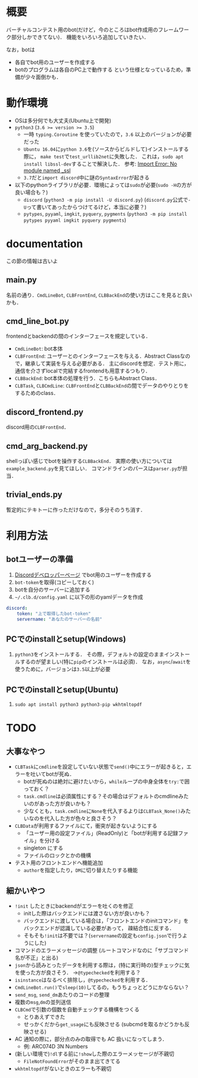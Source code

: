 # 概要
バーチャルコンテスト用のbot(だけど，今のところはbot作成用のフレームワーク部分しかできてない)．
機能をいろいろ追加していきたい．

なお，botは
- 各自でbot用のユーザーを作成する
- botのプログラムは各自のPC上で動作する
という仕様となっているため，準備が少々面倒かも．

# 動作環境
- OSは多分何でも大丈夫(Ubuntu上で開発)
- `python3` (`3.6 >= version >= 3.5`)
    * 一時 `typing.Coroutine` を使っていたので，`3.6` 以上のバージョンが必要だった
    * `Ubuntu 16.04`に`python 3.6`を(ソースからビルドして)インストールする際に，
      `make test`で`test_urllib2net`に失敗した．
      これは，`sudo apt install libssl-dev`することで解決した．
      参考: [Import Error: No module named _ssl](https://stackoverflow.com/questions/5128845/importerror-no-module-named-ssl)
    * `3.7`だと`import discord`中に謎の`SyntaxError`が起きる
- 以下のpythonライブラリが必要．環境によっては`sudo`が必要(`sudo -H`の方が良い場合も？)
    * `discord` (`python3 -m pip install -U discord.py`)
    (`discord.py`公式で`-U`って書いてあったからつけてるけど，本当に必要？)
    * `pytypes`, `pyyaml`, `imgkit`, `pyquery`, `pygments`
    (`python3 -m pip install pytypes pyyaml imgkit pyquery pygments`)

# documentation
この節の情報は古いよ

## main.py
名前の通り．`CmdLineBot`, `CLBFrontEnd`, `CLBBackEnd`の使い方はここを見ると良いかも．

## cmd_line_bot.py
frontendとbackendの間のインターフェースを規定している．
- `CmdLineBot`: bot本体
-  `CLBFrontEnd`: ユーザーとのインターフェースを与える．Abstract Classなので，継承して実装を与える必要がある．
   主にdiscordを想定．テスト用に，通信を介さずlocalで完結するfrontendも用意するつもり．
-  `CLBBackEnd`: bot本体の処理を行う．こちらもAbstract Class．
-  `CLBTask`, `CLBCmdLine`: `CLBFrontEnd`と`CLBBackEnd`の間でデータのやりとりをするためのclass．

## discord_frontend.py
discord用の`CLBFrontEnd`．

## cmd_arg_backend.py
shellっぽい感じでbotを操作する`CLBBackEnd`．
実際の使い方については`example_backend.py`を見てほしい．
コマンドラインのパースは`parser.py`が担当．

## trivial_ends.py
暫定的にテキトーに作っただけなので，多分そのうち消す．

# 利用方法
## botユーザーの準備
1. [Discordデベロッパーページ](https://discordapp.com/developers/applications/me)
   でbot用のユーザーを作成する
2. `bot-token`を取得(コピーしておく)
3. botを自分のサーバーに追加する
4. `~/.clb.d/config.yaml` に以下の形のyamlデータを作成
```yaml
discord:
    token: "上で取得したbot-token"
    servername: "あなたのサーバーの名前"
```

## PCでのinstallとsetup(Windows)
1. `python3`をインストールする．
   その際，デフォルトの設定のままインストールするのが望ましい(特に`pip`のインストールは必須)．
   なお，`async`/`await`を使うために，バージョンは`3.5`以上が必要

## PCでのinstallとsetup(Ubuntu)
1. `sudo apt install python3 python3-pip wkhtmltopdf`

# TODO
## 大事なやつ
- `CLBTask`に`cmdline`を設定していない状態で`send()`中にエラーが起きると，エラーを吐いてbotが死ぬ．
    * botが死ぬのは絶対に避けたいから，`while`ループの中身全体を`try:`で囲っておく？
    * `task.cmdline`は必須属性にする？その場合はデフォルトのcmdlineみたいのがあった方が良いかも？
    * 少なくとも，`task.cmdline`に`None`を代入するよりは`CLBTask_None()`みたいなのを代入した方が色々と良さそう？
- `CLBData`が利用するファイルにて，衝突が起きないようにする
    * 「ユーザー用の設定ファイル」(ReadOnly)と「botが利用する記録ファイル」を分ける
    * singleton にする
    * ファイルのロックとかの機構
- テスト用のフロントエンドへ機能追加
    * `author`を指定したり，`DM`に切り替えたりする機能

## 細かいやつ
- `!init` したときにbackendがエラーを吐くのを修正
    * initした際はバックエンドには渡さない方が良いかも？
    * バックエンドに渡している場合は，「フロントエンドのinitコマンド」をバックエンドが認識している必要があって，
      疎結合性に反する．
    * そもそも`!init`は不要では？(`servername`の設定も`config.json`で行うようにした)
- コマンドのエラーメッセージの調整
  (ルートコマンドなのに「サブコマンド名が不正」と出る)
- `json`から読みとったデータを利用する際は，(特に実行時の)型チェックに気を使った方が良さそう．
  →`@typechecked`を利用する？
- `isinstance`はなるべく排除し，`@typechecked`を利用する．
- `CmdLineBot.run()`で`sleep(10)`してるの，もうちょっとどうにかならない？
- `send_msg`, `send_dm`あたりのコードの整理
- 複数の`msg`,`dm`の並列送信
- `CLBCmd`で引数の個数を自動チェックする機構をつくる
    * とりあえずできた
    * せっかくだから`get_usage`にも反映させる (subcmdを取るかどうかも反映させる)
- AC 通知の際に，部分点のみの取得でも AC 扱いになってしまう．
    * 例: ARC074D 3N Numbers
- (新しい環境で)`!dl`する前に`!show`した際のエラーメッセージが不親切
    * `FileNotFoundError`がそのまま出てきてる
- `wkhtmltopdf`がないときのエラーも不親切
